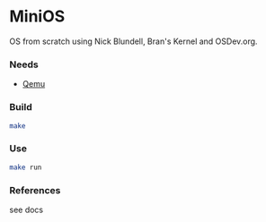 # MiniOS

OS from scratch using Nick Blundell, Bran's Kernel and OSDev.org.

### Needs

- [Qemu](http://wiki.qemu-project.org/Main_Page)

### Build

```sh
make
```

### Use

```sh
make run
```

### References

see docs
